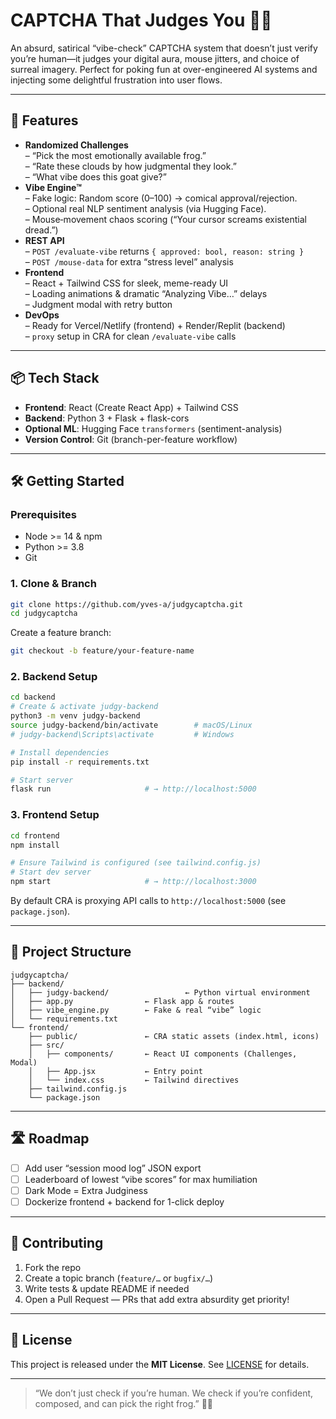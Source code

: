 # CAPTCHA That Judges You 🧑‍⚖️

An absurd, satirical “vibe-check” CAPTCHA system that doesn’t just verify you’re human—it judges your digital aura, mouse jitters, and choice of surreal imagery. Perfect for poking fun at over-engineered AI systems and injecting some delightful frustration into user flows.

---

## 🚀 Features

- **Randomized Challenges**  
  – “Pick the most emotionally available frog.”  
  – “Rate these clouds by how judgmental they look.”  
  – “What vibe does this goat give?”  
- **Vibe Engine™**  
  – Fake logic: Random score (0–100) → comical approval/rejection.  
  – Optional real NLP sentiment analysis (via Hugging Face).  
  – Mouse‐movement chaos scoring (“Your cursor screams existential dread.”)  
- **REST API**  
  – `POST /evaluate-vibe` returns `{ approved: bool, reason: string }`  
  – `POST /mouse-data` for extra “stress level” analysis  
- **Frontend**  
  – React + Tailwind CSS for sleek, meme-ready UI  
  – Loading animations & dramatic “Analyzing Vibe…” delays  
  – Judgment modal with retry button  
- **DevOps**  
  – Ready for Vercel/Netlify (frontend) + Render/Replit (backend)  
  – `proxy` setup in CRA for clean `/evaluate-vibe` calls  

---

## 📦 Tech Stack

- **Frontend**: React (Create React App) + Tailwind CSS  
- **Backend**: Python 3 + Flask + flask-cors  
- **Optional ML**: Hugging Face `transformers` (sentiment-analysis)  
- **Version Control**: Git (branch-per-feature workflow)  

---

## 🛠️ Getting Started

### Prerequisites

- Node >= 14 & npm  
- Python >= 3.8  
- Git

### 1. Clone & Branch

```bash
git clone https://github.com/yves-a/judgycaptcha.git
cd judgycaptcha
````

Create a feature branch:

```bash
git checkout -b feature/your-feature-name
```

### 2. Backend Setup

```bash
cd backend
# Create & activate judgy-backend
python3 -m venv judgy-backend
source judgy-backend/bin/activate        # macOS/Linux
# judgy-backend\Scripts\activate         # Windows

# Install dependencies
pip install -r requirements.txt

# Start server
flask run                     # → http://localhost:5000
```

### 3. Frontend Setup

```bash
cd frontend
npm install

# Ensure Tailwind is configured (see tailwind.config.js)
# Start dev server
npm start                     # → http://localhost:3000
```

By default CRA is proxying API calls to `http://localhost:5000` (see `package.json`).

---

## 📁 Project Structure

```
judgycaptcha/
├── backend/
│   ├── judgy-backend/                 ← Python virtual environment
│   ├── app.py                ← Flask app & routes
│   ├── vibe_engine.py        ← Fake & real “vibe” logic
│   └── requirements.txt
└── frontend/
    ├── public/               ← CRA static assets (index.html, icons)
    ├── src/
    │   ├── components/       ← React UI components (Challenges, Modal)
    │   ├── App.jsx           ← Entry point
    │   └── index.css         ← Tailwind directives
    ├── tailwind.config.js
    └── package.json
```

---

## 🛣️ Roadmap

* [ ] Add user “session mood log” JSON export
* [ ] Leaderboard of lowest “vibe scores” for max humiliation
* [ ] Dark Mode = Extra Judginess
* [ ] Dockerize frontend + backend for 1-click deploy

---

## 🤝 Contributing

1. Fork the repo
2. Create a topic branch (`feature/…` or `bugfix/…`)
3. Write tests & update README if needed
4. Open a Pull Request — PRs that add extra absurdity get priority!

---

## 📄 License

This project is released under the **MIT License**. See [LICENSE](./LICENSE) for details.

---

> “We don’t just check if you’re human. We check if you’re confident, composed, and can pick the right frog.” 🐸✨

```
```
